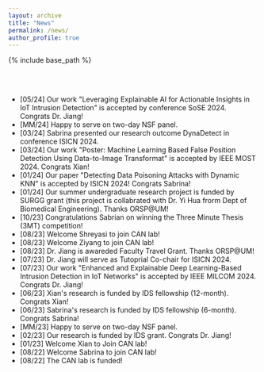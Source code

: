 ```yaml
---
layout: archive
title: "News"
permalink: /news/
author_profile: true
---
```


{% include base_path %}

<br/>
<br/>




- [05/24] Our work "Leveraging Explainable AI for Actionable Insights in IoT Intrusion Detection" is accepted by conference SoSE 2024. Congrats Dr. Jiang!
- [MM/24] Happy to serve on two-day NSF panel.
- [03/24] Sabrina presented our research outcome DynaDetect in conference ISICN 2024.
- [03/24] Our work "Poster: Machine Learning Based False Position Detection Using Data-to-Image Transformat" is accepted by IEEE MOST 2024. Congrats Xian! 
- [01/24] Our paper "Detecting Data Poisoning Attacks with Dynamic KNN" is accepted by ISICN 2024! Congrats Sabrina!
- [01/24] Our summer undergraduate research project is funded by SURGG grant (this project is collabrated with Dr. Yi Hua frorm Dept of Biomedical Engineering). Thanks ORSP@UM!
- [10/23] Congratulations Sabrian on winning the Three Minute Thesis (3MT) competition! 
- [08/23] Welcome Shreyasi to join CAN lab!
- [08/23] Welcome Ziyang to join CAN lab!
- [08/23] Dr. Jiang is awareded Faculty Travel Grant. Thanks ORSP@UM!
- [07/23] Dr. Jiang will serve as Tutoprial Co-chair for ISICN 2024.
- [07/23] Our work "Enhanced and Explainable Deep Learning-Based Intrusion Detection in IoT Networks" is accepted by IEEE MILCOM 2024. Congrats Dr. Jiang!
- [06/23] Xian's research is funded by IDS fellowship (12-month). Congrats Xian!
- [06/23] Sabrina's research is funded by IDS fellowship (6-month). Congrats Sabrina! 
- [MM/23] Happy to serve on two-day NSF panel. 
- [02/23] Our research is funded by IDS grant. Congrats Dr. Jiang!
- [01/23] Welcome Xian to Join CAN lab!
- [08/22] Welcome Sabrina to join CAN lab!
- [08/22] The CAN lab is funded!

